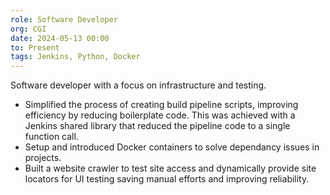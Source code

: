 ```yaml
---
role: Software Developer
org: CGI
date: 2024-05-13 00:00
to: Present
tags: Jenkins, Python, Docker
---
```


Software developer with a focus on infrastructure and testing.
- Simplified the process of creating build pipeline scripts, improving efficiency by reducing boilerplate code. This was achieved with a Jenkins shared library that reduced the pipeline code to a single function call.
- Setup and introduced Docker containers to solve dependancy issues in projects.
- Built a website crawler to test site access and dynamically provide site locators for UI testing saving manual efforts and improving reliability.

